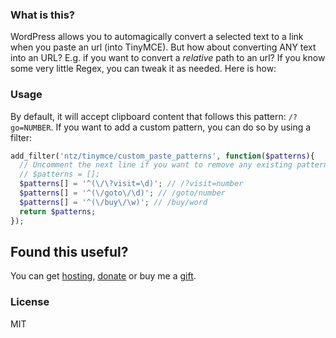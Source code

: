 ### What is this?

WordPress allows you to automagically convert a selected text to a link when you paste an url (into TinyMCE). But how about converting ANY text into an URL? E.g. if you want to convert a _relative_ path to an url? If you know some very little Regex, you can tweak it as needed. Here is how:

### Usage

By default, it will accept clipboard content that follows this pattern: `/?go=NUMBER`. If you want to add a custom pattern, you can do so by using a filter:

```php
add_filter('ntz/tinymce/custom_paste_patterns', function($patterns){
  // Uncomment the next line if you want to remove any existing patterns!
  // $patterns = [];
  $patterns[] = '^(\/\?visit=\d)'; // /?visit=number
  $patterns[] = '^(\/goto\/\d)'; // /goto/number
  $patterns[] = '^(\/buy\/\w)'; // /buy/word
  return $patterns;
});
```

## Found this useful?

You can get [hosting](https://m.do.co/c/c95a44d0e992), [donate](https://www.paypal.me/iamntz) or buy me a [gift](http://iamntz.com/wishlist).

### License

MIT